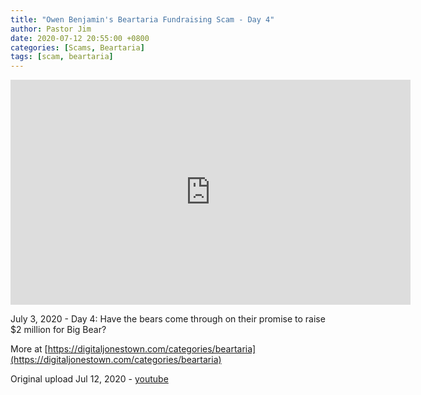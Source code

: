 ```yaml
---
title: "Owen Benjamin's Beartaria Fundraising Scam - Day 4"
author: Pastor Jim
date: 2020-07-12 20:55:00 +0800
categories: [Scams, Beartaria]
tags: [scam, beartaria]
---
```


<iframe width="640" height="360" scrolling="no" frameborder="0" style="border: none;" src="https://www.bitchute.com/embed/xP6kYCt9oxjT/"></iframe>

July 3, 2020 - Day 4: Have the bears come through on their promise to raise $2 million for Big Bear?

More at [https://digitaljonestown.com/categories/beartaria](https://digitaljonestown.com/categories/beartaria)

Original upload Jul 12, 2020 - [youtube](https://youtu.be/LRovx0lEB-4)

